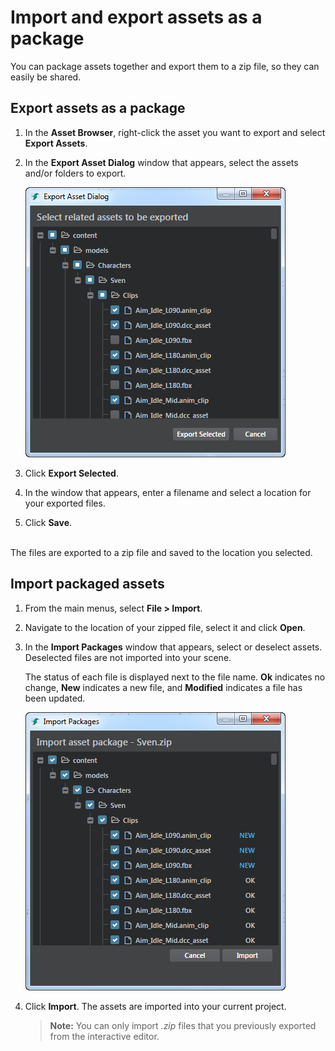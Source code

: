 # Import and export assets as a package

You can package assets together and export them to a zip file, so they can easily be shared.

## Export assets as a package

1. In the **Asset Browser**, right-click the asset you want to export and select **Export Assets**.

2. In the **Export Asset Dialog** window that appears, select the assets and/or folders to export.

	![](../images/export_assets_zip.png)

3. Click **Export Selected**.

4. In the window that appears, enter a filename and select a location for your exported files.

5. Click **Save**.
<br>
	The files are exported to a zip file and saved to the location you selected.

## Import packaged assets

1. From the main menus, select **File > Import**.

2. Navigate to the location of your zipped file, select it and click **Open**.

3. In the **Import Packages** window that appears, select or deselect assets. Deselected files are not imported into your scene.

	The status of each file is displayed next to the file name. **Ok** indicates no change, **New** indicates a new file, and **Modified** indicates a file has been updated.

	![](../images/import_packages.png)

4.	Click **Import**. The assets are imported into your current project.

	>	**Note:** You can only import *.zip* files that you previously exported from the interactive editor.
